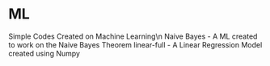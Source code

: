# ML
Simple Codes Created on Machine Learning\n
Naive Bayes - A ML created to work on the Naive Bayes Theorem                                                                                                        linear-full - A Linear Regression Model created using Numpy
